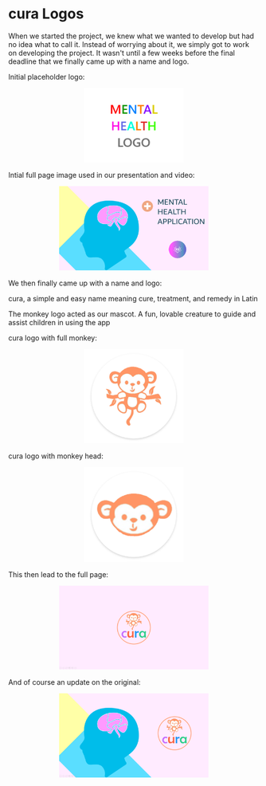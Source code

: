 # cura Logos

When we started the project, we knew what we wanted to develop but had no idea what to call it. Instead of worrying about it, we simply got to work on developing the project. It wasn't until a few weeks before the final deadline that we finally came up with a name and logo.

Initial placeholder logo:
<p align="center">
      <img width="200" src="Logo.png">
</p>
Intial full page image used in our presentation and video:
<p align="center">
      <img width="300" src="tempCover.png">
</p>

We then finally came up with a name and logo:

cura, a simple and easy name meaning cure, treatment, and remedy in Latin

The monkey logo acted as our mascot. A fun, lovable creature to guide and assist children in using the app

cura logo with full monkey:
<p align="center">
      <img width="200" src="curaMonkeyBody.png">
</p>
cura logo with monkey head:
<p align="center">
      <img width="200" src="curaMonkeyHead.png">
</p>

This then lead to the full page:
<p align="center">
      <img width="300" src="FullpageCura2.png">
</p>

And of course an update on the original:
<p align="center">
      <img width="300" src="FullpageCura.png">
</p>
